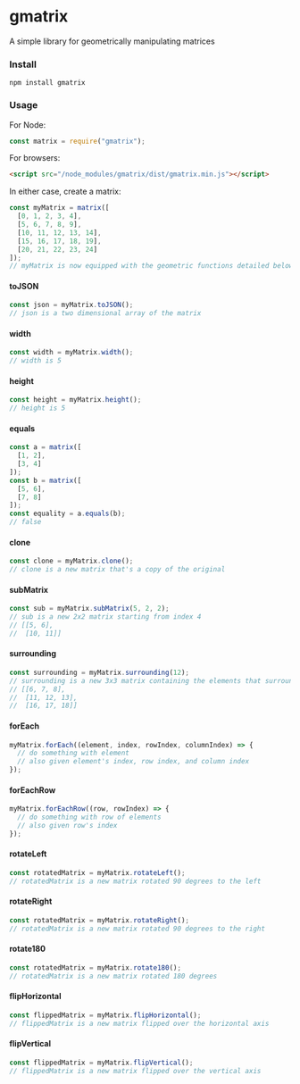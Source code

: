 # gmatrix
A simple library for geometrically manipulating matrices

### Install
```
npm install gmatrix
```

### Usage

For Node:
```js
const matrix = require("gmatrix");
```

For browsers:
```html
<script src="/node_modules/gmatrix/dist/gmatrix.min.js"></script>
```

In either case, create a matrix:
```js
const myMatrix = matrix([
  [0, 1, 2, 3, 4],
  [5, 6, 7, 8, 9],
  [10, 11, 12, 13, 14],
  [15, 16, 17, 18, 19],
  [20, 21, 22, 23, 24]
]);
// myMatrix is now equipped with the geometric functions detailed below
```

#### toJSON
```js
const json = myMatrix.toJSON();
// json is a two dimensional array of the matrix
```
#### width
```js
const width = myMatrix.width();
// width is 5
```
#### height
```js
const height = myMatrix.height();
// height is 5
```
#### equals
```js
const a = matrix([
  [1, 2],
  [3, 4]
]);
const b = matrix([
  [5, 6],
  [7, 8]
]);
const equality = a.equals(b);
// false
```
#### clone
```js
const clone = myMatrix.clone();
// clone is a new matrix that's a copy of the original
```
#### subMatrix
```js
const sub = myMatrix.subMatrix(5, 2, 2);
// sub is a new 2x2 matrix starting from index 4
// [[5, 6],
//  [10, 11]]
```
#### surrounding
```js
const surrounding = myMatrix.surrounding(12);
// surrounding is a new 3x3 matrix containing the elements that surrounded index 4
// [[6, 7, 8],
//  [11, 12, 13],
//  [16, 17, 18]]
```
#### forEach
```js
myMatrix.forEach((element, index, rowIndex, columnIndex) => {
  // do something with element
  // also given element's index, row index, and column index
});
```
#### forEachRow
```js
myMatrix.forEachRow((row, rowIndex) => {
  // do something with row of elements
  // also given row's index
});
```
#### rotateLeft
```js
const rotatedMatrix = myMatrix.rotateLeft();
// rotatedMatrix is a new matrix rotated 90 degrees to the left
```
#### rotateRight
```js
const rotatedMatrix = myMatrix.rotateRight();
// rotatedMatrix is a new matrix rotated 90 degrees to the right
```
#### rotate180
```js
const rotatedMatrix = myMatrix.rotate180();
// rotatedMatrix is a new matrix rotated 180 degrees
```
#### flipHorizontal
```js
const flippedMatrix = myMatrix.flipHorizontal();
// flippedMatrix is a new matrix flipped over the horizontal axis
```
#### flipVertical
```js
const flippedMatrix = myMatrix.flipVertical();
// flippedMatrix is a new matrix flipped over the vertical axis
```
